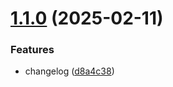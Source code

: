 # [1.1.0](https://github.com/okamuuu/expense-viewer/compare/v1.0.2...v1.1.0) (2025-02-11)


### Features

* changelog ([d8a4c38](https://github.com/okamuuu/expense-viewer/commit/d8a4c380bab736d150dfb8e57368387e33e3b5aa))

